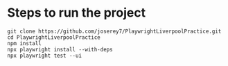 # Steps to run the project
```
git clone https://github.com/joserey7/PlaywrightLiverpoolPractice.git
cd PlaywrightLiverpoolPractice
npm install
npx playwright install --with-deps
npx playwright test --ui
```
